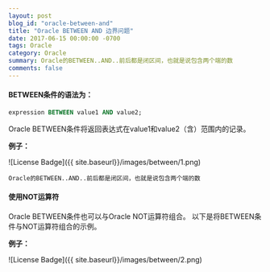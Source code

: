 ```yaml
---
layout: post
blog_id: "oracle-between-and"
title: "Oracle BETWEEN AND 边界问题"
date: 2017-06-15 00:00:00 -0700
tags: Oracle
category: Oracle
summary: Oracle的BETWEEN..AND..前后都是闭区间，也就是说包含两个端的数
comments: false
---
```


#### BETWEEN条件的语法为：

```sql
expression BETWEEN value1 AND value2;
```

Oracle BETWEEN条件将返回表达式在value1和value2（含）范围内的记录。

**例子：**

![License Badge]({{ site.baseurl}}/images/between/1.png)

`Oracle的BETWEEN..AND..前后都是闭区间，也就是说包含两个端的数`


#### 使用NOT运算符

Oracle BETWEEN条件也可以与Oracle NOT运算符组合。 以下是将BETWEEN条件与NOT运算符组合的示例。

**例子：**

![License Badge]({{ site.baseurl}}/images/between/2.png)
